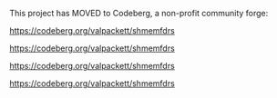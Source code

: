 This project has MOVED to Codeberg, a non-profit community forge:

https://codeberg.org/valpackett/shmemfdrs

https://codeberg.org/valpackett/shmemfdrs

https://codeberg.org/valpackett/shmemfdrs

https://codeberg.org/valpackett/shmemfdrs
